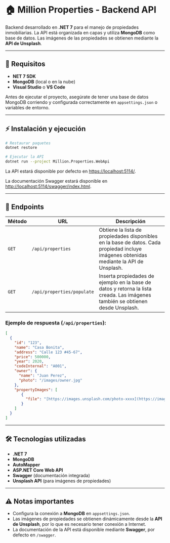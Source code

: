 # 🏠 Million Properties - Backend API

Backend desarrollado en **.NET 7** para el manejo de propiedades inmobiliarias. La API está organizada en capas y utiliza **MongoDB** como base de datos. Las imágenes de las propiedades se obtienen mediante la **API de Unsplash**.

---

## 📝 Requisitos

* **NET 7 SDK**
* **MongoDB** (local o en la nube)
* **Visual Studio** o **VS Code**

Antes de ejecutar el proyecto, asegúrate de tener una base de datos MongoDB corriendo y configurada correctamente en `appsettings.json` o variables de entorno.

---

## ⚡ Instalación y ejecución

```bash
# Restaurar paquetes
dotnet restore

# Ejecutar la API
dotnet run --project Million.Properties.WebApi
```

La API estará disponible por defecto en [https://localhost:5114/](http://localhost:5114/).

La documentación Swagger estará disponible en [http://localhost:5114/swagger/index.html](http://localhost:5114/swagger/index.html).

---

## 🚀 Endpoints

| Método | URL                       | Descripción                                                                                              |
|--------|---------------------------|----------------------------------------------------------------------------------------------------------|
| `GET`  | `/api/properties`         | Obtiene la lista de propiedades disponibles en la base de datos. Cada propiedad incluye imágenes obtenidas mediante la API de Unsplash. |
| `GET`  | `/api/properties/populate`| Inserta propiedades de ejemplo en la base de datos y retorna la lista creada. Las imágenes también se obtienen desde Unsplash.       |

### Ejemplo de respuesta (`/api/properties`):

```json
[
  {
    "id": "123",
    "name": "Casa Bonita",
    "address": "Calle 123 #45-67",
    "price": 500000,
    "year": 2020,
    "codeInternal": "A001",
    "owner": {
      "name": "Juan Perez",
      "photo": "/images/owner.jpg"
    },
    "propertyImages": [
       {
         "file": "[https://images.unsplash.com/photo-xxxx](https://images.unsplash.com/photo-xxxx)"   
       }
    ]
  }
]
```

---
## 🛠 Tecnologías utilizadas

* **.NET 7**
* **MongoDB**
* **AutoMapper**
* **ASP.NET Core Web API**
* **Swagger** (documentación integrada)
* **Unsplash API** (para imágenes de propiedades)

---

## ⚠️ Notas importantes

* Configura la conexión a **MongoDB** en `appsettings.json`.
* Las imágenes de propiedades se obtienen dinámicamente desde la **API de Unsplash**, por lo que es necesario tener conexión a Internet.
* La documentación de la API está disponible mediante **Swagger**, por defecto en `/swagger`.
